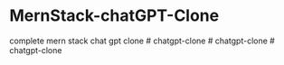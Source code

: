 # MernStack-chatGPT-Clone
complete mern stack chat gpt clone 
#   c h a t g p t - c l o n e  
 #   c h a t g p t - c l o n e  
 #   c h a t g p t - c l o n e  
 